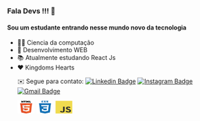 <h3 > Fala Devs !!! 👋 </h3> 

<h4 > Sou um estudante entrando nesse mundo novo da tecnologia </h4>
<ul>
<li>👨‍💻 Ciencia da computação 
<li>🎨 Desenvolvimento WEB 
<li>📚 Atualmente estudando React Js
  
 <li>❤ Kingdoms Hearts 

✉️ Segue para contato:
[![Linkedin Badge](https://img.shields.io/badge/-GabrielMedrado-blue?style=flat-square&logo=Linkedin&logoColor=white)](https://www.linkedin.com/in/gabriel-medrado-de-souza-9a30b3206/) 
[![Instagram Badge](https://img.shields.io/badge/-GabrielMedrado-dd2a7b?style=flat-square&logo=Instagram&logoColor=white)](https://www.instagram.com/gab_medrado/)
[![Gmail Badge](https://img.shields.io/badge/-gabriel.medradoo@hotmail.com-1769ff?style=flat-square&logo=Gmail&logoColor=white)](mailto:gbdesigns13@gmail.com)
  
<div>
  <img src="https://raw.githubusercontent.com/devicons/devicon/master/icons/html5/html5-original-wordmark.svg" alt="html5"  height="30" width="40"/>
  <img src="https://raw.githubusercontent.com/devicons/devicon/master/icons/css3/css3-plain-wordmark.svg" alt="css3"  height="30" width="40"/>
  <img src="https://raw.githubusercontent.com/devicons/devicon/master/icons/javascript/javascript-original.svg" alt="javascript" height="30" width="40"/>
</div> 
